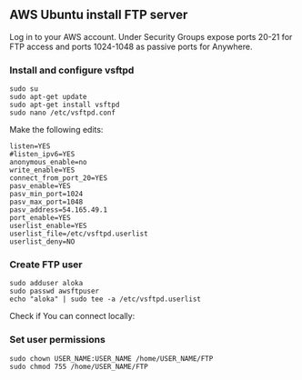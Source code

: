 ## AWS Ubuntu install FTP server

Log in to your AWS account. Under Security Groups expose ports 20-21 for FTP access and ports 1024-1048 as passive ports for Anywhere.
### Install and configure vsftpd
```
sudo su
sudo apt-get update
sudo apt-get install vsftpd
sudo nano /etc/vsftpd.conf
```
Make the following edits:
```
listen=YES
#listen_ipv6=YES
anonymous_enable=no
write_enable=YES
connect_from_port_20=YES
pasv_enable=YES
pasv_min_port=1024
pasv_max_port=1048
pasv_address=54.165.49.1
port_enable=YES
userlist_enable=YES
userlist_file=/etc/vsftpd.userlist
userlist_deny=NO
```
### Create FTP user
```
sudo adduser aloka
sudo passwd awsftpuser
echo "aloka" | sudo tee -a /etc/vsftpd.userlist
```
Check if You can connect locally:
### Set user permissions
```
sudo chown USER_NAME:USER_NAME /home/USER_NAME/FTP
sudo chmod 755 /home/USER_NAME/FTP
```
